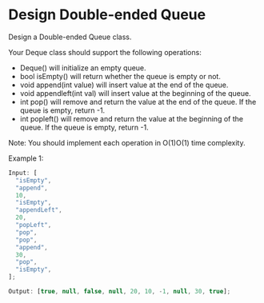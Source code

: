 # Design Double-ended Queue

Design a Double-ended Queue class.

Your Deque class should support the following operations:

- Deque() will initialize an empty queue.
- bool isEmpty() will return whether the queue is empty or not.
- void append(int value) will insert value at the end of the queue.
- void appendleft(int val) will insert value at the beginning of the queue.
- int pop() will remove and return the value at the end of the queue. If the queue is empty, return -1.
- int popleft() will remove and return the value at the beginning of the queue. If the queue is empty, return -1.

Note: You should implement each operation in O(1)O(1) time complexity.

Example 1:

```js
Input: [
  "isEmpty",
  "append",
  10,
  "isEmpty",
  "appendLeft",
  20,
  "popLeft",
  "pop",
  "pop",
  "append",
  30,
  "pop",
  "isEmpty",
];

Output: [true, null, false, null, 20, 10, -1, null, 30, true];
```
